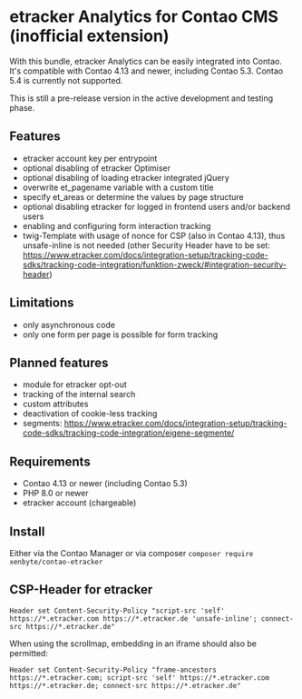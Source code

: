 # etracker Analytics for Contao CMS (inofficial extension)

With this bundle, etracker Analytics can be easily integrated into Contao. It's compatible with Contao 4.13 and newer,
including Contao 5.3. Contao 5.4 is currently not supported.

This is still a pre-release version in the active development and testing phase.

## Features
* etracker account key per entrypoint
* optional disabling of etracker Optimiser
* optional disabling of loading etracker integrated jQuery
* overwrite et_pagename variable with a custom title 
* specify et_areas or determine the values by page structure
* optional disabling etracker for logged in frontend users and/or backend users
* enabling and configuring form interaction tracking
* twig-Template with usage of nonce for CSP (also in Contao 4.13), thus unsafe-inline is not needed (other Security Header have to be set: https://www.etracker.com/docs/integration-setup/tracking-code-sdks/tracking-code-integration/funktion-zweck/#integration-security-header)

## Limitations
* only asynchronous code
* only one form per page is possible for form tracking

## Planned features
* module for etracker opt-out
* tracking of the internal search
* custom attributes
* deactivation of cookie-less tracking
* segments: https://www.etracker.com/docs/integration-setup/tracking-code-sdks/tracking-code-integration/eigene-segmente/

## Requirements
* Contao 4.13 or newer (including Contao 5.3)
* PHP 8.0 or newer
* etracker account (chargeable)

## Install

Either via the Contao Manager or via composer `composer require xenbyte/contao-etracker`

## CSP-Header for etracker
```
Header set Content-Security-Policy "script-src 'self' https://*.etracker.com https://*.etracker.de 'unsafe-inline'; connect-src https://*.etracker.de"
```

When using the scrollmap, embedding in an iframe should also be permitted:

```
Header set Content-Security-Policy "frame-ancestors https://*.etracker.com; script-src 'self' https://*.etracker.com https://*.etracker.de; connect-src https://*.etracker.de"
```

